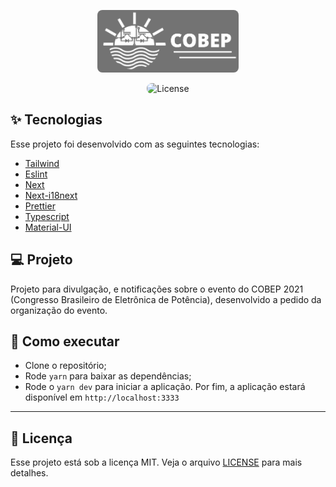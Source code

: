 <p align="center">
  <img alt="License" height="100" style="border-radius:8px" src=".github\logo.png">
</p>

<p align="center">
  <img alt="License" style="border-radius:8px" src="https://img.shields.io/badge/License-MIT-yellow.svg">
</p>

## ✨ Tecnologias

Esse projeto foi desenvolvido com as seguintes tecnologias:

- [Tailwind](http://tailwindcss.com/)
- [Eslint](https://eslint.org/)
- [Next](https://nextjs.org/)
- [Next-i18next](https://www.npmjs.com/package/next-i18next)
- [Prettier](https://prettier.io/)
- [Typescript](https://www.typescriptlang.org/)
- [Material-UI](https://material-ui.com/)

## 💻 Projeto

Projeto para divulgação, e notificações sobre o evento do COBEP 2021 (Congresso Brasileiro de Eletrônica de Potência), desenvolvido a pedido da organização do evento.

## 🚀 Como executar

- Clone o repositório;
- Rode `yarn` para baixar as dependências;
- Rode o `yarn dev` para iniciar a aplicação.
Por fim, a aplicação estará disponível em `http://localhost:3333`
---

## 📄 Licença

Esse projeto está sob a licença MIT. Veja o arquivo [LICENSE](LICENSE.md) para mais detalhes.
